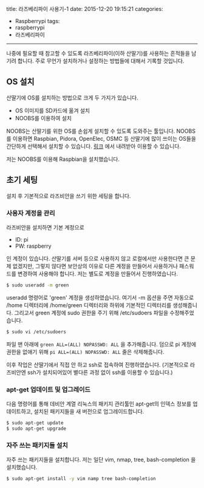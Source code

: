 title: 라즈베리파이 사용기-1
date: 2015-12-20 19:15:21
categories:
- Raspberrypi
tags:
- raspberrypi
- 라즈베리파이
---
나중에 필요할 때 참고할 수 있도록 라즈베리파이(이하 산딸기)를 사용하는 흔적들을 남기려 합니다.
주로 무언가 설치하거나 설정하는 방법들에 대해서 기록할 것입니다.
<!-- more -->
## OS 설치
산딸기에 OS를 설치하는 방법으로 크게 두 가지가 있습니다.
- OS 이미지를 SD카드에 옮겨 설치
- NOOBS를 이용하여 설치

NOOBS는 산딸기를 위한 OS를 손쉽게 설치할 수 있도록 도와주는 툴입니다. NOOBS를 이용하면 Raspbian, Pidora, OpenElec, OSMC 등 산딸기에 많이 쓰이는 OS들을 간단하게 선택해서 설치할 수 있습니다.
[링크](https://www.raspberrypi.org/downloads/noobs/) 에서 내려받아 이용할 수 있습니다.

저는 NOOBS를 이용해 Raspbian을 설치했습니다.

## 초기 세팅
설치 후 기본적으로 라즈비안을 쓰기 위한 세팅을 합니다.

### 사용자 계정을 관리
 라즈비안을 설치하면 기본 계정으로
- ID: pi
- PW: raspberry

인 계정이 있습니다.
산딸기를 서버 등으로 사용하지 않고 로컬에서만 사용한다면 큰 문제 없겠지만, 그렇지 않다면 보안상의 이유로 다른 계정을 만들어서 사용하거나 패스워드를 변경하여 사용해야 합니다. 저는 별도로 계정을 만들어서 진행하였습니다.
``` bash
$ sudo useradd -m green
```
useradd 명령어로 'green' 계정을 생성하였습니다. 여기서 -m 옵션을 주면 자동으로 /home 디렉터리에 /home/green 디렉터리와 하위에 기본적인 디렉터리를 생성해줍니다.
그리고서 green 계정에 sudo 권한을 주기 위해 /etc/sudoers 파일을 수정해주었습니다.
``` bash
$ sudo vi /etc/sudoers
```
파일 맨 아래에 `green ALL=(ALL) NOPASSWD: ALL` 을 추가해줍니다. 덤으로 pi 계정에 권한을 없애기 위해 `pi ALL=(ALL) NOPASSWD: ALL` 줄은 삭제해줍니다.

이후 작업은 산딸기에서 직접 안 하고 ssh로 접속하여 진행하였습니다.
(기본적으로 라즈비안엔 ssh가 설치되어있어 별다른 과정 없이 ssh를 이용할 수 있습니다.)

### apt-get 업데이트 및 업그레이드
다음 명령어를 통해 데비안 계열 리눅스의 패키지 관리툴인 apt-get의 인덱스 정보를 업데이트하고, 설치된 패키지들을 새 버전으로 업그레이드합니다.
``` bash
$ sudo apt-get update
$ sudo apt-get upgrade
```

### 자주 쓰는 패키지들 설치
자주 쓰는 패키지들을 설치합니다. 저는 일단 vim, nmap, tree, bash-completion 을 설치했습니다.
``` bash
$ sudo apt-get install -y vim namp tree bash-completion
```
